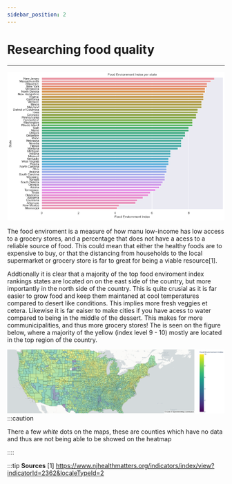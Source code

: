 ```yaml
---
sidebar_position: 2
---
```


# Researching food quality
___
[ ![](stat4.png) ](stat4.png)

The food enviroment is a measure of how manu low-income has low access to a grocery stores, and a percentage that does not have a acess to a reliable source of food. This could mean that either the healthy foods are to expensive to buy, or that the distancing from households to the local supermarket or grocery store is far to great for being a viable resource[1].

Addtionally it is clear that a majority of the top food enviroment index rankings states are located on on the east side of the country, but more importantly in the north side of the country. This is quite crusial as it is far easier to grow food and keep them maintaned at cool temperatures compared to desert like conditions. This implies more fresh veggies et cetera. 
Likewise it is far eaiser to make cities if you have acess to water compared to being in the middle of the dessert. This makes for more communicipalities, and thus more grocery stores! 
The is seen on the figure below, where a majority of the yellow (index level 9 - 10) mostly are located in the top region of the country. 


[ ![](stat5.png) ](stat5.png)
:::caution

There a few *white* dots on the maps, these are counties which have no data and thus are not being able to be showed on the heatmap

::::



:::tip **Sources**
[1] https://www.njhealthmatters.org/indicators/index/view?indicatorId=2362&localeTypeId=2